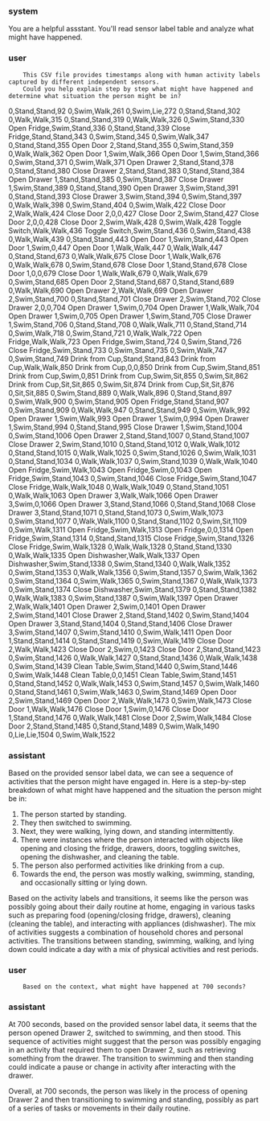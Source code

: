 ### system
You are a helpful assstant. You'll read sensor label table and analyze what might have happened.
### user

        This CSV file provides timestamps along with human activity labels captured by different independent sensors.
        Could you help explain step by step what might have happened and determine what situation the person might be in?
    
0,Stand,Stand,92
0,Swim,Walk,261
0,Swim,Lie,272
0,Stand,Stand,302
0,Walk,Walk,315
0,Stand,Stand,319
0,Walk,Walk,326
0,Swim,Stand,330
Open Fridge,Swim,Stand,336
0,Stand,Stand,339
Close Fridge,Stand,Stand,343
0,Swim,Stand,345
0,Swim,Walk,347
0,Stand,Stand,355
Open Door 2,Stand,Stand,355
0,Swim,Stand,359
0,Walk,Walk,362
Open Door 1,Swim,Walk,366
Open Door 1,Swim,Stand,366
0,Swim,Stand,371
0,Swim,Walk,371
Open Drawer 2,Stand,Stand,378
0,Stand,Stand,380
Close Drawer 2,Stand,Stand,383
0,Stand,Stand,384
Open Drawer 1,Stand,Stand,385
0,Swim,Stand,387
Close Drawer 1,Swim,Stand,389
0,Stand,Stand,390
Open Drawer 3,Swim,Stand,391
0,Stand,Stand,393
Close Drawer 3,Swim,Stand,394
0,Swim,Stand,397
0,Walk,Walk,398
0,Swim,Stand,404
0,Swim,Walk,422
Close Door 2,Walk,Walk,424
Close Door 2,0,0,427
Close Door 2,Swim,Stand,427
Close Door 2,0,0,428
Close Door 2,Swim,Walk,428
0,Swim,Walk,428
Toggle Switch,Walk,Walk,436
Toggle Switch,Swim,Stand,436
0,Swim,Stand,438
0,Walk,Walk,439
0,Stand,Stand,443
Open Door 1,Swim,Stand,443
Open Door 1,Swim,0,447
Open Door 1,Walk,Walk,447
0,Walk,Walk,447
0,Stand,Stand,673
0,Walk,Walk,675
Close Door 1,Walk,Walk,676
0,Walk,Walk,678
0,Swim,Stand,678
Close Door 1,Stand,Stand,678
Close Door 1,0,0,679
Close Door 1,Walk,Walk,679
0,Walk,Walk,679
0,Swim,Stand,685
Open Door 2,Stand,Stand,687
0,Stand,Stand,689
0,Walk,Walk,690
Open Drawer 2,Walk,Walk,699
Open Drawer 2,Swim,Stand,700
0,Stand,Stand,701
Close Drawer 2,Swim,Stand,702
Close Drawer 2,0,0,704
Open Drawer 1,Swim,0,704
Open Drawer 1,Walk,Walk,704
Open Drawer 1,Swim,0,705
Open Drawer 1,Swim,Stand,705
Close Drawer 1,Swim,Stand,706
0,Stand,Stand,708
0,Walk,Walk,711
0,Stand,Stand,714
0,Swim,Walk,718
0,Swim,Stand,721
0,Walk,Walk,722
Open Fridge,Walk,Walk,723
Open Fridge,Swim,Stand,724
0,Swim,Stand,726
Close Fridge,Swim,Stand,733
0,Swim,Stand,735
0,Swim,Walk,747
0,Swim,Stand,749
Drink from Cup,Stand,Stand,843
Drink from Cup,Walk,Walk,850
Drink from Cup,0,0,850
Drink from Cup,Swim,Stand,851
Drink from Cup,Swim,0,851
Drink from Cup,Swim,Sit,855
0,Swim,Sit,862
Drink from Cup,Sit,Sit,865
0,Swim,Sit,874
Drink from Cup,Sit,Sit,876
0,Sit,Sit,885
0,Swim,Stand,889
0,Walk,Walk,896
0,Stand,Stand,897
0,Swim,Walk,900
0,Swim,Stand,905
Open Fridge,Stand,Stand,907
0,Swim,Stand,909
0,Walk,Walk,947
0,Stand,Stand,949
0,Swim,Walk,992
Open Drawer 1,Swim,Walk,993
Open Drawer 1,Swim,0,994
Open Drawer 1,Swim,Stand,994
0,Stand,Stand,995
Close Drawer 1,Swim,Stand,1004
0,Swim,Stand,1006
Open Drawer 2,Stand,Stand,1007
0,Stand,Stand,1007
Close Drawer 2,Swim,Stand,1010
0,Stand,Stand,1012
0,Walk,Walk,1012
0,Stand,Stand,1015
0,Walk,Walk,1025
0,Swim,Stand,1026
0,Swim,Walk,1031
0,Stand,Stand,1034
0,Walk,Walk,1037
0,Swim,Stand,1039
0,Walk,Walk,1040
Open Fridge,Swim,Walk,1043
Open Fridge,Swim,0,1043
Open Fridge,Swim,Stand,1043
0,Swim,Stand,1046
Close Fridge,Swim,Stand,1047
Close Fridge,Walk,Walk,1048
0,Walk,Walk,1049
0,Stand,Stand,1051
0,Walk,Walk,1063
Open Drawer 3,Walk,Walk,1066
Open Drawer 3,Swim,0,1066
Open Drawer 3,Stand,Stand,1066
0,Stand,Stand,1068
Close Drawer 3,Stand,Stand,1071
0,Stand,Stand,1073
0,Swim,Walk,1073
0,Swim,Stand,1077
0,Walk,Walk,1100
0,Stand,Stand,1102
0,Swim,Sit,1109
0,Swim,Walk,1311
Open Fridge,Swim,Walk,1313
Open Fridge,0,0,1314
Open Fridge,Swim,Stand,1314
0,Stand,Stand,1315
Close Fridge,Swim,Stand,1326
Close Fridge,Swim,Walk,1328
0,Walk,Walk,1328
0,Stand,Stand,1330
0,Walk,Walk,1335
Open Dishwasher,Walk,Walk,1337
Open Dishwasher,Swim,Stand,1338
0,Swim,Stand,1340
0,Walk,Walk,1352
0,Swim,Stand,1353
0,Walk,Walk,1356
0,Swim,Stand,1357
0,Swim,Walk,1362
0,Swim,Stand,1364
0,Swim,Walk,1365
0,Swim,Stand,1367
0,Walk,Walk,1373
0,Swim,Stand,1374
Close Dishwasher,Swim,Stand,1379
0,Stand,Stand,1382
0,Walk,Walk,1383
0,Swim,Stand,1387
0,Swim,Walk,1397
Open Drawer 2,Walk,Walk,1401
Open Drawer 2,Swim,0,1401
Open Drawer 2,Swim,Stand,1401
Close Drawer 2,Stand,Stand,1402
0,Swim,Stand,1404
Open Drawer 3,Stand,Stand,1404
0,Stand,Stand,1406
Close Drawer 3,Swim,Stand,1407
0,Swim,Stand,1410
0,Swim,Walk,1411
Open Door 1,Stand,Stand,1414
0,Stand,Stand,1419
0,Swim,Walk,1419
Close Door 2,Walk,Walk,1423
Close Door 2,Swim,0,1423
Close Door 2,Stand,Stand,1423
0,Swim,Stand,1426
0,Walk,Walk,1427
0,Stand,Stand,1436
0,Walk,Walk,1438
0,Swim,Stand,1439
Clean Table,Swim,Stand,1440
0,Swim,Stand,1446
0,Swim,Walk,1448
Clean Table,0,0,1451
Clean Table,Swim,Stand,1451
0,Stand,Stand,1452
0,Walk,Walk,1453
0,Swim,Stand,1457
0,Swim,Walk,1460
0,Stand,Stand,1461
0,Swim,Walk,1463
0,Swim,Stand,1469
Open Door 2,Swim,Stand,1469
Open Door 2,Walk,Walk,1473
0,Swim,Walk,1473
Close Door 1,Walk,Walk,1476
Close Door 1,Swim,0,1476
Close Door 1,Stand,Stand,1476
0,Walk,Walk,1481
Close Door 2,Swim,Walk,1484
Close Door 2,Stand,Stand,1485
0,Stand,Stand,1489
0,Swim,Walk,1490
0,Lie,Lie,1504
0,Swim,Walk,1522

### assistant
Based on the provided sensor label data, we can see a sequence of activities that the person might have engaged in. Here is a step-by-step breakdown of what might have happened and the situation the person might be in:

1. The person started by standing.
2. They then switched to swimming.
3. Next, they were walking, lying down, and standing intermittently.
4. There were instances where the person interacted with objects like opening and closing the fridge, drawers, doors, toggling switches, opening the dishwasher, and cleaning the table.
5. The person also performed activities like drinking from a cup.
6. Towards the end, the person was mostly walking, swimming, standing, and occasionally sitting or lying down.

Based on the activity labels and transitions, it seems like the person was possibly going about their daily routine at home, engaging in various tasks such as preparing food (opening/closing fridge, drawers), cleaning (cleaning the table), and interacting with appliances (dishwasher). The mix of activities suggests a combination of household chores and personal activities. The transitions between standing, swimming, walking, and lying down could indicate a day with a mix of physical activities and rest periods.
### user

        Based on the context, what might have happened at 700 seconds?
    
### assistant
At 700 seconds, based on the provided sensor label data, it seems that the person opened Drawer 2, switched to swimming, and then stood. This sequence of activities might suggest that the person was possibly engaging in an activity that required them to open Drawer 2, such as retrieving something from the drawer. The transition to swimming and then standing could indicate a pause or change in activity after interacting with the drawer.

Overall, at 700 seconds, the person was likely in the process of opening Drawer 2 and then transitioning to swimming and standing, possibly as part of a series of tasks or movements in their daily routine.
